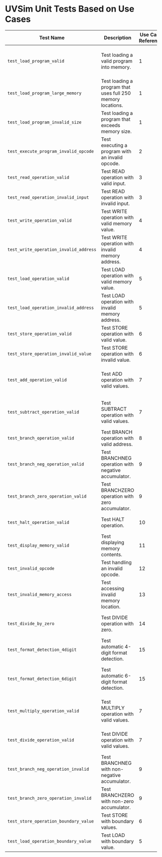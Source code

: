 # UVSim Unit Tests Based on Use Cases

| Test Name | Description | Use Case Reference | Inputs | Expected Outputs | Success Criteria |
|-----------------------------------------|---------------------------------------------------------|--------------------|-------------------------------------------|---------------------------------------------------------------|---------------------------------------------------------------------|
| `test_load_program_valid` | Test loading a valid program into memory. | 1 | Program: [1007, 2107, 1107, 4300] | Memory locations 0-3 should contain the program instructions. | Memory locations 0-3 should match the input program. |
| `test_load_program_large_memory` | Test loading a program that uses full 250 memory locations. | 1 | Program: [0]*250 (with first/last modified) | Memory locations 0 and 249 should contain set values. | Memory locations should match input values at boundaries. |
| `test_load_program_invalid_size` | Test loading a program that exceeds memory size. | 1 | Program: [0] * 251 | Should raise ValueError. | Test should raise ValueError. |
| `test_execute_program_invalid_opcode` | Test executing a program with an invalid opcode. | 2 | Program: [9999] | Should raise ValueError. | Test should raise ValueError. |
| `test_read_operation_valid` | Test READ operation with valid input. | 3 | User input: 1234 | Memory location 7 should contain the user input. | Memory location 7 should be 1234. |
| `test_read_operation_invalid_input` | Test READ operation with invalid input. | 3 | Invalid input (10000) | Should raise ValueError. | Test should raise ValueError. |
| `test_write_operation_valid` | Test WRITE operation with valid memory value. | 4 | Memory location 7: 1234 | Should return the value being written. | Return value should match memory value. |
| `test_write_operation_invalid_address` | Test WRITE operation with invalid memory address. | 4 | Address: 250 | Should raise IndexError. | Test should raise IndexError. |
| `test_load_operation_valid` | Test LOAD operation with valid memory value. | 5 | Memory location 7: 1234 | Accumulator should be 1234. | Accumulator should match the value in memory. |
| `test_load_operation_invalid_address` | Test LOAD operation with invalid memory address. | 5 | Address: 250 | Should raise IndexError. | Test should raise IndexError. |
| `test_store_operation_valid` | Test STORE operation with valid value. | 6 | Value: 1234 | Memory location 7 should be 1234. | Memory location should match input value. |
| `test_store_operation_invalid_value` | Test STORE operation with invalid value. | 6 | Value: 1000000 | Should raise ValueError. | Test should raise ValueError. |
| `test_add_operation_valid` | Test ADD operation with valid values. | 7 | Memory location 7: 1000, Accumulator: 500 | Accumulator should be 1500. | Accumulator should be the sum of values. |
| `test_subtract_operation_valid` | Test SUBTRACT operation with valid values. | 7 | Memory location 7: 1000, Accumulator: 500 | Accumulator should be -500. | Accumulator should be subtraction result. |
| `test_branch_operation_valid` | Test BRANCH operation with valid address. | 8 | Address: 50 | Program counter should be 50. | Program counter should update to address. |
| `test_branch_neg_operation_valid` | Test BRANCHNEG operation with negative accumulator. | 9 | Address: 50, Accumulator: -1 | Program counter should be 50. | Program counter updates if accumulator negative. |
| `test_branch_zero_operation_valid` | Test BRANCHZERO operation with zero accumulator. | 9 | Address: 50, Accumulator: 0 | Program counter should be 50. | Program counter updates if accumulator zero. |
| `test_halt_operation_valid` | Test HALT operation. | 10 | None | Should return True. | Operation should return True to indicate halt. |
| `test_display_memory_valid` | Test displaying memory contents. | 11 | Memory locations 0: 1234, 249: 5678 | Should print memory contents. | Output should match expected memory contents. |
| `test_invalid_opcode` | Test handling an invalid opcode. | 12 | Program: [9999] | Should raise ValueError. | Test should raise ValueError. |
| `test_invalid_memory_access` | Test accessing invalid memory location. | 13 | Address: 250 | Should raise IndexError. | Test should raise IndexError. |
| `test_divide_by_zero` | Test DIVIDE operation with zero. | 14 | Memory location 7: 0, Accumulator: 10 | Should raise ZeroDivisionError. | Test should raise ZeroDivisionError. |
| `test_format_detection_4digit` | Test automatic 4-digit format detection. | 15 | Program: [1007, 2107, 1107, 4300] | Format should be "4-digit". | Format should be correctly detected. |
| `test_format_detection_6digit` | Test automatic 6-digit format detection. | 15 | Program: [100007, 210007, 110007, 430000] | Format should be "6-digit". | Format should be correctly detected. |
| `test_multiply_operation_valid` | Test MULTIPLY operation with valid values. | 7 | Memory location 7: 10, Accumulator: 5 | Accumulator should be 50. | Accumulator should be product of values. |
| `test_divide_operation_valid` | Test DIVIDE operation with valid values. | 7 | Memory location 7: 2, Accumulator: 10 | Result should be 5. | Result should be division of values. |
| `test_branch_neg_operation_invalid` | Test BRANCHNEG with non-negative accumulator. | 9 | Address: 50, Accumulator: 1 | Should return None. | Program counter should not change. |
| `test_branch_zero_operation_invalid` | Test BRANCHZERO with non-zero accumulator. | 9 | Address: 50, Accumulator: 1 | Should return None. | Program counter should not change. |
| `test_store_operation_boundary_value` | Test STORE with boundary values. | 6 | Values: ±999999 | Memory should store values correctly. | Memory should store max/min 6-digit values. |
| `test_load_operation_boundary_value` | Test LOAD with boundary value. | 5 | Memory location 7: -999999 | Accumulator should be -999999. | Accumulator should match memory value. |
